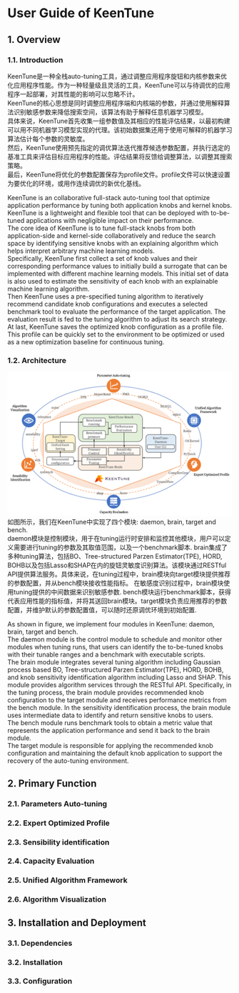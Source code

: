 # User Guide of KeenTune
## 1. Overview
### 1.1. Introduction
KeenTune是一种全栈auto-tuning工具，通过调整应用程序旋钮和内核参数来优化应用程序性能。作为一种轻量级且灵活的工具，KeenTune可以与待调优的应用程序一起部署，对其性能的影响可以忽略不计。  
KeenTune的核心思想是同时调整应用程序端和内核端的参数，并通过使用解释算法识别敏感参数来降低搜索空间，该算法有助于解释任意机器学习模型。    
具体来说，KeenTune首先收集一组参数值及其相应的性能评估结果，以最初构建可以用不同机器学习模型实现的代理。该初始数据集还用于使用可解释的机器学习算法估计每个参数的灵敏度。   
然后，KeenTune使用预先指定的调优算法迭代推荐候选参数配置，并执行选定的基准工具来评估目标应用程序的性能。评估结果将反馈给调整算法，以调整其搜索策略。  
最后，KeenTune将优化的参数配置保存为profile文件。profile文件可以快速设置为要优化的环境，或用作连续调优的新优化基线。  

KeenTune is an collaborative full-stack auto-tuning tool that optimize application performance by tuning both application knobs and kernel knobs. KeenTune is a lightweight and flexible tool that can be deployed with to-be-tuned applications with negligible impact on their performance.  
The core idea of KeenTune is to tune full-stack knobs from both application-side and kernel-side collaboratively and reduce the search space by identifying sensitive knobs with an explaining algorithm which helps interpret arbitrary machine learning models.   
Specifically, KeenTune first collect a set of knob values and their corresponding performance values to initially build a surrogate that can be implemented with different machine learning models. This initial set of data is also used to estimate the sensitivity of each knob with an explainable machine learning algorithm.   
Then KeenTune uses a pre-specified tuning algorithm to iteratively recommend candidate knob configurations and executes a selected benchmark tool to evaluate the performance of the target application. The evaluation result is fed to the tuning algorithm to adjust its search strategy. 
At last, KeenTune saves the optimized knob configuration as a profile file. This profile can be quickly set to the environment to be optimized or used as a new optimization baseline for continuous tuning.  

### 1.2. Architecture
![](./assist/keentune.png)  
如图所示，我们在KeenTune中实现了四个模块: daemon, brain, target and bench.  
daemon模块是控制模块，用于在tuning运行时安排和监控其他模块，用户可以定义需要进行tuning的参数及其取值范围，以及一个benchmark脚本.
brain集成了多种tuning算法，包括BO、Tree-structured Parzen Estimator(TPE), HORD, BOHB以及包括Lasso和SHAP在内的旋钮灵敏度识别算法。该模块通过RESTful API提供算法服务。具体来说，在tuning过程中，brain模块向target模块提供推荐的参数配置，并从bench模块接收性能指标。 在敏感度识别过程中，brain模块使用tuning提供的中间数据来识别敏感参数.
bench模块运行benchmark脚本，获得代表应用性能的指标值，并将其送回brain模块。target模块负责应用推荐的参数配置，并维护默认的参数配置值，可以随时还原调优环境到初始配置.  

As shown in figure, we implement four modules in KeenTune: daemon, brain, target and bench.  
The daemon module is the control module to schedule and monitor other modules when tuning runs, that users can identify the to-be-tuned knobs with their tunable ranges and a benchmark with executable scripts.  
The brain module integrates several tuning algorithm including Gaussian process based BO, Tree-structured Parzen Estimator(TPE), HORD, BOHB, and knob sensitivity identification algorithm including Lasso and SHAP. This module provides algorithm services through the RESTful API. Specifically, in the tuning process, the brain module provides recommended knob configuration to the target module and receives performance metrics from the bench module.  In the sensitivity identification process, the brain module uses intermediate data to identify and return sensitive knobs to users.  
The bench module runs benchmark tools to obtain a metric value that represents the application performance and send it back to the brain module.   
The target module is responsible for applying the recommended knob configuration and maintaining the default knob application to support the recovery of the auto-tuning environment.   

## 2. Primary Function
### 2.1. Parameters Auto-tuning
### 2.2. Expert Optimized Profile
### 2.3. Sensibility identification
### 2.4. Capacity Evaluation
### 2.5. Unified Algorithm Framework
### 2.6. Algorithm Visualization

## 3. Installation and Deployment
### 3.1. Dependencies
### 3.2. Installation
### 3.3. Configuration
